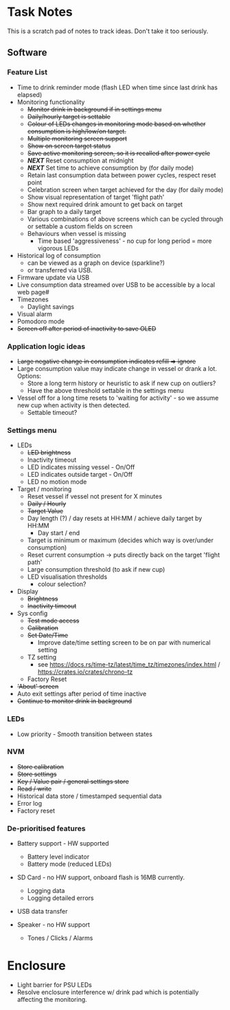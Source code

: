 # Task Notes

This is a scratch pad of notes to track ideas. Don't take it too seriously.

## Software

### Feature List

* Time to drink reminder mode (flash LED when time since last drink has elapsed)
* Monitoring functionality
    * ~~Monitor drink in background if in settings menu~~
    * ~~Daily/hourly target is settable~~
    * ~~Colour of LEDs changes in monitoring mode based on whether consumption is high/low/on target.~~
    * ~~Multiple monitoring screen support~~
    * ~~Show on screen target status~~
    * ~~Save active monitoring screen, so it is recalled after power cycle~~
    * ***NEXT*** Reset consumption at midnight
    * ***NEXT*** Set time to achieve consumption by (for daily mode)
    * Retain last consumption data between power cycles, respect reset point
    * Celebration screen when target achieved for the day (for daily mode)
    * Show visual representation of target 'flight path'
    * Show next required drink amount to get back on target
    * Bar graph to a daily target
    * Various combinations of above screens which can be cycled through or settable a custom fields on screen
    * Behaviours when vessel is missing
        * Time based 'aggressiveness' - no cup for long period = more vigorous LEDs
* Historical log of consumption
    * can be viewed as a graph on device (sparkline?)
    * or transferred via USB.
* Firmware update via USB
* Live consumption data streamed over USB to be accessible by a local web page#
* Timezones
    * Daylight savings
* Visual alarm
* Pomodoro mode
* ~~Screen off after period of inactivity to save OLED~~

### Application logic ideas

* ~~Large negative change in consumption indicates refill => ignore~~
* Large consumption value may indicate change in vessel or drank a lot. Options:
    * Store a long term history or heuristic to ask if new cup on outliers?
    * Have the above threshold settable in the settings menu
* Vessel off for a long time resets to 'waiting for activity' - so we assume new cup when activity is then detected.
    * Settable timeout?

### Settings menu

* LEDs
    * ~~LED brightness~~
    * Inactivity timeout
    * LED indicates missing vessel - On/Off
    * LED indicates outside target - On/Off
    * LED no motion mode
* Target / monitoring
    * Reset vessel if vessel not present for X minutes
    * ~~Daily / Hourly~~
    * ~~Target Value~~
    * Day length (?) / day resets at HH:MM / achieve daily target by HH:MM
        * Day start / end
    * Target is minimum or maximum (decides which way is over/under consumption)
    * Reset current consumption -> puts directly back on the target 'flight path'
    * Large consumption threshold (to ask if new cup)
    * LED visualisation thresholds
        * colour selection?
* Display
    * ~~Brightness~~
    * ~~Inactivity timeout~~
* Sys config
    * ~~Test mode access~~
    * ~~Calibration~~
    * ~~Set Date/Time~~
        * Improve date/time setting screen to be on par with numerical setting
    * TZ setting
        * see https://docs.rs/time-tz/latest/time_tz/timezones/index.html / https://crates.io/crates/chrono-tz
    * Factory Reset
* ~~'About' screen~~
* Auto exit settings after period of time inactive
* ~~Continue to monitor drink in background~~

### LEDs

* Low priority - Smooth transition between states

### NVM

* ~~Store calibration~~
* ~~Store settings~~
* ~~Key / Value pair / general settings store~~
* ~~Read / write~~
* Historical data store / timestamped sequential data
* Error log
* Factory reset

### De-prioritised features

* Battery support - HW supported
    * Battery level indicator
    * Battery mode (reduced LEDs)

* SD Card - no HW support, onboard flash is 16MB currently.
    * Logging data
    * Logging detailed errors

* USB data transfer

* Speaker - no HW support
    * Tones / Clicks / Alarms

# Enclosure

* Light barrier for PSU LEDs
* Resolve enclosure interference w/ drink pad which is potentially affecting the monitoring.

